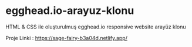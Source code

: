 # egghead.io-arayuz-klonu
 HTML & CSS ile oluşturulmuş egghead.io responsive website arayüz klonu

Proje Linki : https://sage-fairy-b3a04d.netlify.app/
